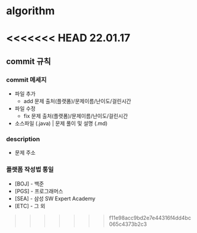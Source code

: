 # algorithm

<<<<<<< HEAD
22.01.17
=======
## commit 규칙

### commit 메세지

- 파일 추가
  - add 문제 출처(플랫폼)/문제이름/난이도/걸린시간
- 파일 수정
  - fix 문제 출처(플랫폼)/문제이름/난이도/걸린시간
- 소스파일 (.java) | 문제 풀이 및 설명 (.md)

### description

- 문제 주소

### 플랫폼 작성법 통일

- [BOJ] - 백준
- [PGS] - 프로그래머스
- [SEA] - 삼성 SW Expert Academy
- [ETC] - 그 외
>>>>>>> f11e98acc9bd2e7e44316f4dd4bc065c4373b2c3
